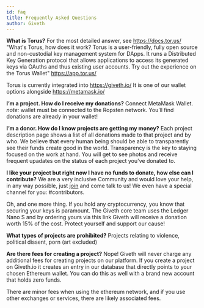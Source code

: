 ```yaml
---
id: faq
title: Frequently Asked Questions
author: Giveth 
---
```

**What is Torus?**
For the most detailed answer, see https://docs.tor.us/
"What's Torus, how does it work?
Torus is a user-friendly, fully open source and non-custodial key management system for DApps. It runs a Distributed Key Generation protocol that allows applications to access its generated keys via OAuths and thus existing user accounts. Try out the experience on the Torus Wallet" https://app.tor.us/

Torus is currently integrated into https://giveth.io/
It is one of our wallet options alongside https://metamask.io/


**I’m a project. How do I receive my donations?**
Connect MetaMask Wallet. *note:* wallet must be connected to the Ropsten network.
You’ll find donations are already in your wallet!

**I’m a donor. How do I know projects are getting my money?**
Each project description page shows a list of all donations made to that project and by who. We believe that every human being should be able to transparently see their funds create good in the world. Transparency is the key to staying focused on the work at hand. You will get to see photos and receive frequent upadates on the status of each project you've donated to.

**I like your project but right now I have no funds to donate, how else can I contribute?**
We are a very inclusive Community and would love your help, in any way possible, just [join](https://https://giveth.io/join/) and come talk to us! We even have a special channel for you: #contributors.

Oh, and one more thing. If you hold any cryptocurrency, you know that securing your keys is paramount. The Giveth core team uses the Ledger Nano S and by ordering yours via this link Giveth will receive a donation worth 15% of the cost. Protect yourself and support our cause!

**What types of projects are prohibited?**
Projects relating to violence, political dissent, porn (art excluded) 

**Are there fees for creating a project?**
Nope! Giveth will never charge any additional fees for creating projects on our platform. If you create a project on Giveth.io it creates an entry in our database that directly points to your chosen Ethereum wallet. You can do this as well with a brand new account that holds zero funds.

There are minor fees when using the ethereum network, and if you use other exchanges or services, there are likely associated fees.